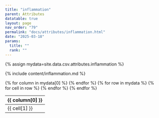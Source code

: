 ```yaml
---
title: "inflammation"
parent: Attributes
datatable: true
layout: page
nav_order: "79"
permalink: "docs/attributes/inflammation.html"
date: "2025-03-18"
params:
  title: ""
  rank: ""
---
```

{% assign mydata=site.data.csv.attributes.inflammation %} 

{% include content/inflammation.md %}

<table id="myTable" class="display" style="width:100%">
    <thead>
    {% for column in mydata[0] %}
        <th>{{ column[0] }}</th>
    {% endfor %}
    </thead>
    <tbody>
    {% for row in mydata %}
        <tr>
        {% for cell in row %}
            <td>{{ cell[1] }}</td>
        {% endfor %}
        </tr>
    {% endfor %}
    </tbody>
</table>
<script type="text/javascript">
  $(document).ready(function () {
    $('#myTable').DataTable({
      responsive: true,
      deferRender: false,
      paging: false,
      order: [],
    });
  });
</script>
